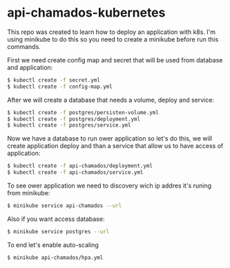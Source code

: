 # api-chamados-kubernetes
This repo was created to learn how to deploy an application with k8s. I'm using minikube to do this so you need to create a minikube before run this commands.

First we need create config map and secret that will be used from database and application:
``` sh
$ kubectl create -f secret.yml
$ kubectl create -f config-map.yml
```

After we will create a database that needs a volume, deploy and service:
``` sh
$ kubectl create -f postgres/persisten-volume.yml
$ kubectl create -f postgres/deployment.yml
$ kubectl create -f postgres/service.yml
```

Now we have a database to run ower application so let's do this, we will create application deploy and than a service that allow us to have access of application:
``` sh
$ kubectl create -f api-chamados/deployment.yml
$ kubectl create -f api-chamados/service.yml
```

To see ower application we need to discovery wich ip addres it's runing from minikube:
``` sh
$ minikube service api-chamados --url
```

Also if you want access database:
``` sh
$ minikube service postgres --url
```

To end let's enable auto-scaling
``` sh
$ minikube api-chamados/hpa.yml
```
